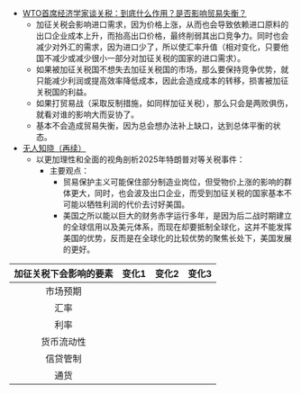 - [WTO首席经济学家谈关税：到底什么作用？是否影响贸易失衡？](https://www.yicai.com/news/102568156.html)
	- 加征关税会影响进口需求，因为价格上涨，从而也会导致依赖进口原料的出口企业成本上升，而抬高出口价格，最终削弱其出口竞争力。同时也会减少对外汇的需求，因为进口少了，所以使汇率升值（相对变化，只要他国不减少或减少很小一部分对加征关税的国家的进口需求）。
	- 如果被加征关税国不想失去加征关税国的市场，那么要保持竞争优势，就只能减少利润或提高效率降低成本，因此会造成成本的转移，损害被加征关税国的利益。
	- 如果打贸易战（采取反制措施，如同样加征关税），那么只会是两败俱伤，就看对谁的影响大而妥协了。
	- 基本不会造成贸易失衡，因为总会想办法补上缺口，达到总体平衡的状态。
- [无人知晓（再续）](https://mp.weixin.qq.com/s/HKdO5mxNmNGUSF5UaMM0_w )
	- 以更加理性和全面的视角剖析2025年特朗普对等关税事件：
		- 主要观点：
			- 贸易保护主义可能保住部分制造业岗位，但受物价上涨的影响的群体更大，同时，也会波及出口企业，而受到加征关税的国家基本不可能以牺牲利润的代价去讨好美国。
			- 美国之所以能以巨大的财务赤字运行多年，是因为后二战时期建立的全球信用以及美元体系，而现在却要抵制全球化，这并不能发挥美国的优势，反而是在全球化的比较优势的聚焦长处下，美国发展的更好。


| 加征关税下会影响的要素 | 变化1 | 变化2 | 变化3 |
| :---------: | :-: | :-: | :-: |
|    市场预期     |     |     |     |
|     汇率      |     |     |     |
|     利率      |     |     |     |
|    货币流动性    |     |     |     |
|    信贷管制     |     |     |     |
|     通货      |     |     |     |


